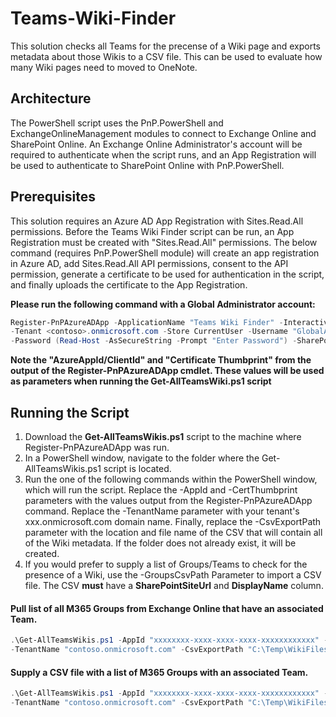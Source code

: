 # Teams-Wiki-Finder
This solution checks all Teams for the precense of a Wiki page and exports metadata about those Wikis to a CSV file. 
This can be used to evaluate how many Wiki pages need to moved to OneNote.

## Architecture
The PowerShell script uses the PnP.PowerShell and ExchangeOnlineManagement modules to connect to Exchange Online and SharePoint Online. An Exchange Online Administrator's account will be required to authenticate when the script runs, and an App Registration will be used to authenticate to SharePoint Online with PnP.PowerShell. 

## Prerequisites
This solution requires an Azure AD App Registration with Sites.Read.All permissions. Before the Teams Wiki Finder script can be run, an App Registration must be created with "Sites.Read.All" permissions. The below command (requires PnP.PowerShell module) will create an app registration in Azure AD, add Sites.Read.All API permissions, consent to the API permission, generate a certificate to be used for authentication in the script, and finally uploads the certificate to the App Registration. 

**Please run the following command with a Global Administrator account:**
  ```powershell
Register-PnPAzureADApp -ApplicationName "Teams Wiki Finder" -Interactive `
-Tenant <contoso>.onmicrosoft.com -Store CurrentUser -Username "GlobalAdmin@contoso.com" `
-Password (Read-Host -AsSecureString -Prompt "Enter Password") -SharePointApplicationPermissions "Sites.Read.All"
  ```
**Note the "AzureAppId/ClientId" and "Certificate Thumbprint" from the output of the Register-PnPAzureADApp cmdlet. These values will be used as parameters when running the Get-AllTeamsWiki.ps1 script**

## Running the Script
1. Download the **Get-AllTeamsWikis.ps1** script to the machine where Register-PnPAzureADApp was run.
2. In a PowerShell window, navigate to the folder where the Get-AllTeamsWikis.ps1 script is located.
3. Run the one of the following commands within the PowerShell window, which will run the script. Replace the -AppId and -CertThumbprint parameters with the values output from the Register-PnPAzureADApp command. Replace the -TenantName parameter with your tenant's xxx.onmicrosoft.com domain name. Finally, replace the -CsvExportPath parameter with the location and file name of the CSV that will contain all of the Wiki metadata. If the folder does not already exist, it will be created.
4. If you would prefer to supply a list of Groups/Teams to check for the presence of a Wiki, use the -GroupsCsvPath Parameter to import a CSV file. The CSV **must** have a **SharePointSiteUrl** and **DisplayName** column. 

#### Pull list of all M365 Groups from Exchange Online that have an associated Team. 

  ```powershell
.\Get-AllTeamsWikis.ps1 -AppId "xxxxxxxx-xxxx-xxxx-xxxx-xxxxxxxxxxxx" -CertThumbprint "161C9622BAEFE47C50EFB305FD6805A95D37579E" `
-TenantName "contoso.onmicrosoft.com" -CsvExportPath "C:\Temp\WikiFilesInTeams.csv"
  ```
  
#### Supply a CSV file with a list of M365 Groups with an associated Team.
    
  ```powershell
.\Get-AllTeamsWikis.ps1 -AppId "xxxxxxxx-xxxx-xxxx-xxxx-xxxxxxxxxxxx" -CertThumbprint "161C9622BAEFE47C50EFB305FD6805A95D37579E" `
-TenantName "contoso.onmicrosoft.com" -CsvExportPath "C:\Temp\WikiFilesInTeams.csv" -GroupsCsvPath C:\temp\GroupsToAssess.csv
  ```
